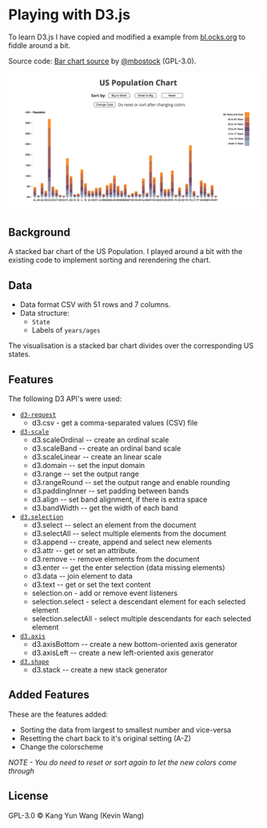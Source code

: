 # Playing with D3.js
To learn D3.js I have copied and modified a example from [bl.ocks.org](https://bl.ocks.org) to fiddle around a bit.

Source code: [Bar chart source](https://bl.ocks.org/mbostock/3886208) by [@mbostock](https://github.com/mbostock) (GPL-3.0).

![A preview of the bar chart](preview.png "A preview of the bar chart")

## Background
A stacked bar chart of the US Population. I played around a bit with the existing code to implement sorting and rerendering the chart.

## Data
- Data format CSV with 51 rows and 7 columns.
- Data structure:
	- `State`
	- Labels of `years/ages`

The visualisation is a stacked bar chart divides over the corresponding US states.

## Features
The following D3 API's were used:
- [`d3-request`](https://github.com/d3/d3-request)
	- d3.csv - get a comma-separated values (CSV) file
- [`d3-scale`](https://github.com/d3/d3-scale)
	- d3.scaleOrdinal -- create an ordinal scale
	- d3.scaleBand --  create an ordinal band scale
	- d3.scaleLinear -- create an linear scale
	- d3.domain -- set the input domain
	- d3.range -- set the output range
	- d3.rangeRound -- set the output range and enable rounding
	- d3.paddingInner -- set padding between bands
	- d3.align -- set band alignment, if there is extra space
	- d3.bandWidth -- get the width of each band
- [`d3.selection`](https://github.com/d3/d3-selection)
	- d3.select -- select an element from the document
	- d3.selectAll -- select multiple elements from the document
	- d3.append -- create, append and select new elements
	- d3.attr -- get or set an attribute.
	- d3.remove -- remove elements from the document
	- d3.enter -- get the enter selection (data missing elements)
	- d3.data -- join element to data
	- d3.text -- get or set the text content
	- selection.on - add or remove event listeners
	- selection.select - select a descendant element for each selected element
	- selection.selectAll - select multiple descendants for each selected element
- [`d3.axis`](https://github.com/d3/d3-axis)
	- d3.axisBottom -- create a new bottom-oriented axis generator
	- d3.axisLeft -- create a new left-oriented axis generator
- [`d3.shape`](https://github.com/d3/d3-shape)
	- d3.stack -- create a new stack generator

## Added Features
These are the features added:
- Sorting the data from largest to smallest number and vice-versa
- Resetting the chart back to it's original setting (A-Z)
- Change the colorscheme

*NOTE - You do need to reset or sort again to let the new colors come through*

## License

GPL-3.0 © Kang Yun Wang (Kevin Wang)
